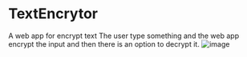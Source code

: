 # TextEncrytor
A web app for encrypt text 
The user type something and the web app encrypt the input and then there is an option to decrypt it.
![image](https://user-images.githubusercontent.com/73982270/199565825-535ddcbe-c4ca-4010-a17b-52ca867cd53f.png)


